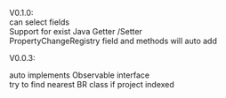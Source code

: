 V0.1.0:  
  can select fields  
  Support for exist Java Getter /Setter  
  PropertyChangeRegistry field and methods will auto add  

V0.0.3:

 auto implements Observable interface  
 try to find nearest BR class if project indexed
